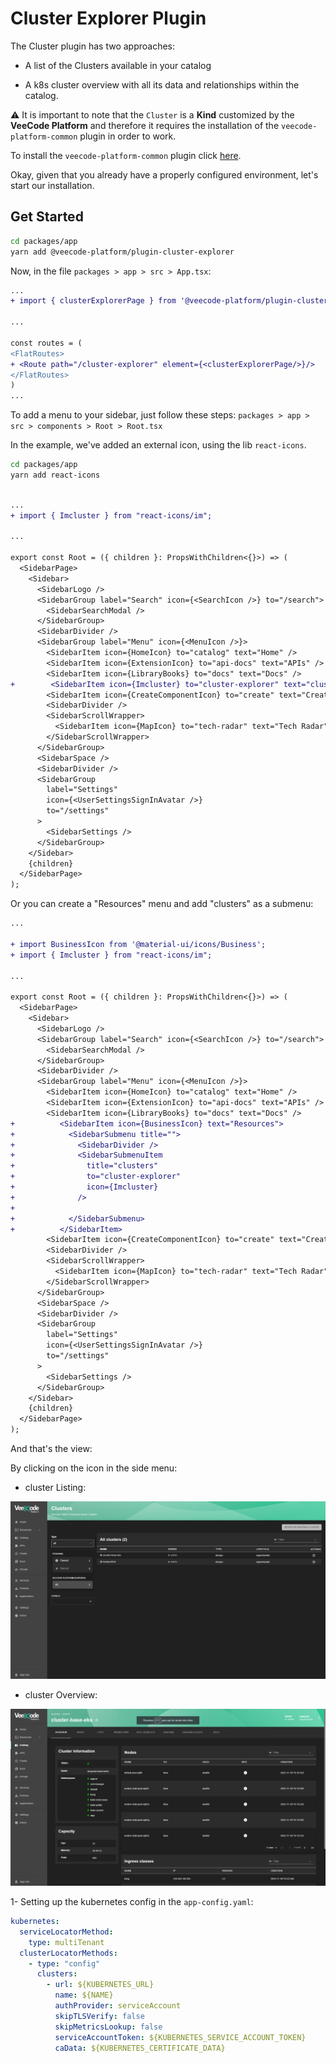 # Cluster Explorer Plugin

The Cluster plugin has two approaches:

- A list of the Clusters available in your catalog

- A k8s cluster overview with all its data and relationships within the catalog.


⚠️ It is important to note that the `Cluster` is a **Kind** customized by the **VeeCode Platform** and therefore it requires the installation of the `veecode-platform-common` plugin in order to work.

To install the `veecode-platform-common` plugin click [here](https://github.com/veecode-platform/platform-backstage-plugins/tree/master/plugins/veecode-platform-common).

Okay, given that you already have a properly configured environment, let's start our installation.

## Get Started

```bash
cd packages/app
yarn add @veecode-platform/plugin-cluster-explorer
```
Now, in the file `packages > app > src > App.tsx`:

```diff
...
+ import { clusterExplorerPage } from '@veecode-platform/plugin-cluster-explorer';

...

const routes = (
<FlatRoutes>
+ <Route path="/cluster-explorer" element={<clusterExplorerPage/>}/>
</FlatRoutes>
)
...
```
To add a menu to your sidebar, just follow these steps:
`packages > app > src > components > Root > Root.tsx `

In the example, we've added an external icon, using the lib `react-icons`.

```bash
cd packages/app
yarn add react-icons
```

```diff

...
+ import { Imcluster } from "react-icons/im";

...

export const Root = ({ children }: PropsWithChildren<{}>) => (
  <SidebarPage>
    <Sidebar>
      <SidebarLogo />
      <SidebarGroup label="Search" icon={<SearchIcon />} to="/search">
        <SidebarSearchModal />
      </SidebarGroup>
      <SidebarDivider />
      <SidebarGroup label="Menu" icon={<MenuIcon />}>
        <SidebarItem icon={HomeIcon} to="catalog" text="Home" />
        <SidebarItem icon={ExtensionIcon} to="api-docs" text="APIs" />
        <SidebarItem icon={LibraryBooks} to="docs" text="Docs" />
+        <SidebarItem icon={Imcluster} to="cluster-explorer" text="clusters" />
        <SidebarItem icon={CreateComponentIcon} to="create" text="Create..." />
        <SidebarDivider />
        <SidebarScrollWrapper>
          <SidebarItem icon={MapIcon} to="tech-radar" text="Tech Radar" />
        </SidebarScrollWrapper>
      </SidebarGroup>
      <SidebarSpace />
      <SidebarDivider />
      <SidebarGroup
        label="Settings"
        icon={<UserSettingsSignInAvatar />}
        to="/settings"
      >
        <SidebarSettings />
      </SidebarGroup>
    </Sidebar>
    {children}
  </SidebarPage>
);
```
Or you can create a "Resources" menu and add "clusters" as a submenu:

```diff
...

+ import BusinessIcon from '@material-ui/icons/Business';
+ import { Imcluster } from "react-icons/im";

...

export const Root = ({ children }: PropsWithChildren<{}>) => (
  <SidebarPage>
    <Sidebar>
      <SidebarLogo />
      <SidebarGroup label="Search" icon={<SearchIcon />} to="/search">
        <SidebarSearchModal />
      </SidebarGroup>
      <SidebarDivider />
      <SidebarGroup label="Menu" icon={<MenuIcon />}>
        <SidebarItem icon={HomeIcon} to="catalog" text="Home" />
        <SidebarItem icon={ExtensionIcon} to="api-docs" text="APIs" />
        <SidebarItem icon={LibraryBooks} to="docs" text="Docs" />
+          <SidebarItem icon={BusinessIcon} text="Resources">
+            <SidebarSubmenu title="">
+              <SidebarDivider />
+              <SidebarSubmenuItem
+                title="clusters"
+                to="cluster-explorer"
+                icon={Imcluster}
+              />
+
+            </SidebarSubmenu>
+          </SidebarItem>
        <SidebarItem icon={CreateComponentIcon} to="create" text="Create..." />
        <SidebarDivider />
        <SidebarScrollWrapper>
          <SidebarItem icon={MapIcon} to="tech-radar" text="Tech Radar" />
        </SidebarScrollWrapper>
      </SidebarGroup>
      <SidebarSpace />
      <SidebarDivider />
      <SidebarGroup
        label="Settings"
        icon={<UserSettingsSignInAvatar />}
        to="/settings"
      >
        <SidebarSettings />
      </SidebarGroup>
    </Sidebar>
    {children}
  </SidebarPage>
);
```
And that's the view:

By clicking on the icon in the side menu:

- cluster Listing:

![list](src/assets/cluster_list.png)


- cluster Overview:

![overview](src/assets/overview.png)


1- Setting up the kubernetes config in the `app-config.yaml`:

```yaml
kubernetes:
  serviceLocatorMethod:
    type: multiTenant
  clusterLocatorMethods:
    - type: "config"
      clusters:
        - url: ${KUBERNETES_URL}
          name: ${NAME}
          authProvider: serviceAccount
          skipTLSVerify: false
          skipMetricsLookup: false
          serviceAccountToken: ${KUBERNETES_SERVICE_ACCOUNT_TOKEN}
          caData: ${KUBERNETES_CERTIFICATE_DATA}
```


